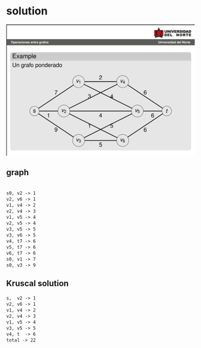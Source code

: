 # solution

![Alt text](img.png)

## graph

```text

s0, v2 -> 1
v2, v6 -> 1
v1, v4 -> 2
v2, v4 -> 3
v1, v5 -> 4
v2, v5 -> 4
v3, v5 -> 5
v3, v6 -> 5
v4, t7 -> 6
v5, t7 -> 6
v6, t7 -> 6
s0, v1 -> 7
s0, v3 -> 9
```

## Kruscal solution

```text
s,  v2 -> 1
v2, v6 -> 1
v1, v4 -> 2
v2, v4 -> 3
v1, v5 -> 4
v3, v5 -> 5
v4, t  -> 6
total -> 22


```
